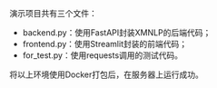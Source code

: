 演示项目共有三个文件：

- backend.py：使用FastAPI封装XMNLP的后端代码；
- frontend.py：使用Streamlit封装的前端代码；
- for_test.py：使用requests调用的测试代码。

将以上环境使用Docker打包后，在服务器上运行成功。